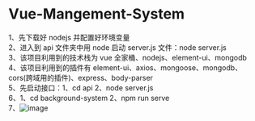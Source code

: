 # Vue-Mangement-System<br>

1、先下载好 nodejs 并配置好环境变量<br>
2、进入到 api 文件夹中用 node 启动 server.js 文件：node server.js<br>
3、该项目利用到的技术栈为 vue 全家桶、nodejs、element-ui、mongodb<br>
4、该项目利用到的插件有 element-ui、axios、mongoose、mongodb、cors(跨域用的插件)、express、body-parser<br>
5、先启动接口：1、cd api 2、node server.js <br>
6、1、cd background-system 2、npm run serve <br>
7、![image](https://github.com/giao-fei/Vue-Mangement-System/tree/master/image/demo_01.png)
